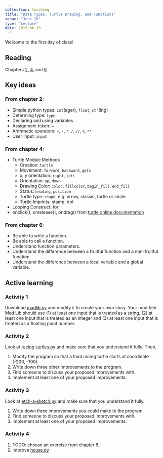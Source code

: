 ```yaml
---
collection: teaching
title: "Data Types, Turtle Drawing, and Functions"
venue: "June 10"
type: "Lecture"
date: 2019-06-10
---
```

Welcome to the first day of class!

## Reading
Chapters [2](https://runestone.academy/runestone/static/thinkcspy/SimplePythonData/toctree.html),
[4](https://runestone.academy/runestone/static/thinkcspy/PythonTurtle/toctree.html),
and [6](https://runestone.academy/runestone/static/thinkcspy/Functions/toctree.html).

## Key ideas

### From chapter 2:
* Simple python types: `int`(eger), `float`, `str`(ing)
* Determing type: `type`
* Declaring and using variables
* Assignment token: `=`
* Arithmetic operators: `+`, `-`, `*`, `/`, `//`, `%`, `**`
* User input: `input`

### From chapter 4:
* Turtle Module Methods
	* Creation: `turtle`
	* Movement: `forward`, `backward`, `goto`
	* x, y orientation: `right`, `left`
	* Orientation: `up`, `down`
	* Drawing Color: `color`, `fillcolor`, `begin_fill`, `end_fill`
	* Status: `heading`, `position`
	* Turtle type: `shape`, e.g. arrow, classic, turtle or circle
	* Turtle Imprints: stamp, dot
* Looping Construct: for
* onclick(), onrelease(), ondrag() from [turtle online documentation](
https://docs.python.org/3/library/turtle.html#module-turtle)

### From chapter 6:
* Be able to write a function.
* Be able to call a function.
* Understand function parameters.
* Understand the difference between a fruitful function and a non-fruitful function.
* Understand the difference between a local variable and a global variable.

## Active learning
### Activity 1
Download [madlib.py](
https://lgw2.github.io/teaching/csci127-summer-2019/lectures/activities/madlib.py)
and modify it to create your own story.
Your modified Mad Lib should use
(1) at least one input that is treated as a string,
(2) at least one input that is treated as an integer and
(3) at least one input that is treated as a floating point number.
### Activity 2
Look at [racing-turtles.py](
https://lgw2.github.io/teaching/csci127-summer-2019/lectures/activities/racing-turtles.py)
and make sure that you understand it fully. Then,
1. Modify the program so that a third racing turtle starts at coordinate (-200, -100).
2. Write down three other improvements to the program.
3. Find someone to discuss your proposed improvements with.
4. Implement at least one of your proposed improvements.

### Activity 3
Look at [etch-a-sketch.py](
https://lgw2.github.io/teaching/csci127-summer-2019/lectures/activities/etch-a-sketch.py)
and make sure that you understand it fully.
1. Write down three improvements you could make to the program.
2. Find someone to discuss your proposed improvements with.
3. Implement at least one of your proposed improvements.

### Activity 4
1. TODO: choose an exercise from chapter 6.
2. Improve [house.py](
https://lgw2.github.io/teaching/csci127-summer-2019/lectures/activities/house.py)


